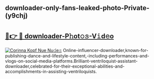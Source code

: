 ## downloader-only-fans​-leaked-photo​-Private-(y9chj)


# <h2><a href="https://mediaupload.pro?title=downloader&ref=git">🔗👉 🔴 downloader-P𝚑ot𝚘𝚜-V𝚒d𝚎o</a></h2>

[![Corinna Kopf Nue Nu𝚍e𝚜](https://i.imgur.com/0qMVB7G.gif)](https://mediaupload.pro?title=downloader&ref=git)
Online-influencer-downloader,known-for-publishing-dance-and-lifestyle-content,-including-performances-and-vlogs-on-social-media-platforms.Brilliant-ventriloquist-assistant-downloader,celebrated-for-their-exceptional-abilities-and-accomplishments-in-assisting-ventriloquists.  